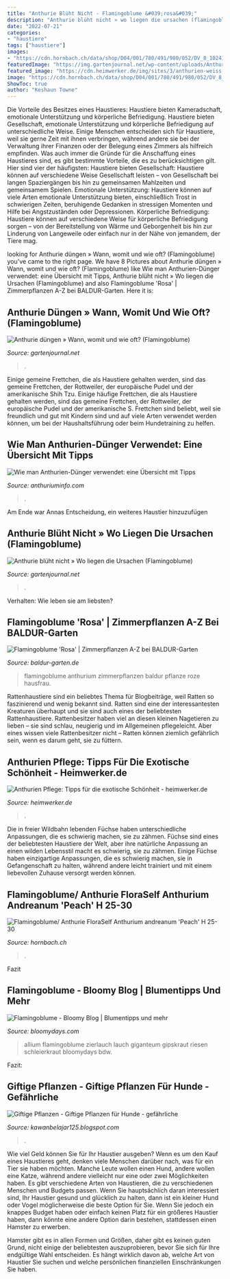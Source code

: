 ```yaml
---
title: "Anthurie Blüht Nicht - Flamingoblume &#039;rosa&#039;"
description: "Anthurie blüht nicht » wo liegen die ursachen (flamingoblume)"
date: "2022-07-21"
categories:
- "haustiere"
tags: ["haustiere"]
images:
- "https://cdn.hornbach.ch/data/shop/D04/001/780/491/980/052/DV_8_10241450_03_4c_RO_20210217043711.jpg"
featuredImage: "https://img.gartenjournal.net/wp-content/uploads/Anthurie-giftig-360x240.jpg"
featured_image: "https://cdn.heimwerker.de/img/sites/3/anthurien-weiss-770x330.jpeg"
image: "https://cdn.hornbach.ch/data/shop/D04/001/780/491/980/052/DV_8_10241450_03_4c_RO_20210217043711.jpg"
ShowToc: true
author: "Keshaun Towne"
---
```



Die Vorteile des Besitzes eines Haustieres: Haustiere bieten Kameradschaft, emotionale Unterstützung und körperliche Befriedigung.
Haustiere bieten Gesellschaft, emotionale Unterstützung und körperliche Befriedigung auf unterschiedliche Weise. Einige Menschen entscheiden sich für Haustiere, weil sie gerne Zeit mit ihnen verbringen, während andere sie bei der Verwaltung ihrer Finanzen oder der Belegung eines Zimmers als hilfreich empfinden. Was auch immer die Gründe für die Anschaffung eines Haustieres sind, es gibt bestimmte Vorteile, die es zu berücksichtigen gilt. Hier sind vier der häufigsten: Haustiere bieten Gesellschaft: Haustiere können auf verschiedene Weise Gesellschaft leisten – von Gesellschaft bei langen Spaziergängen bis hin zu gemeinsamen Mahlzeiten und gemeinsamem Spielen. Emotionale Unterstützung: Haustiere können auf viele Arten emotionale Unterstützung bieten, einschließlich Trost in schwierigen Zeiten, beruhigende Gedanken in stressigen Momenten und Hilfe bei Angstzuständen oder Depressionen. Körperliche Befriedigung: Haustiere können auf verschiedene Weise für körperliche Befriedigung sorgen – von der Bereitstellung von Wärme und Geborgenheit bis hin zur Linderung von Langeweile oder einfach nur in der Nähe von jemandem, der Tiere mag.

	

		
looking for Anthurie düngen » Wann, womit und wie oft? (Flamingoblume) you've came to the right page. We have 8 Pictures about Anthurie düngen » Wann, womit und wie oft? (Flamingoblume) like Wie man Anthurien-Dünger verwendet: eine Übersicht mit Tipps, Anthurie blüht nicht » Wo liegen die Ursachen (Flamingoblume) and also Flamingoblume &#039;Rosa&#039; | Zimmerpflanzen A-Z bei BALDUR-Garten. Here it is:
		
    
## Anthurie Düngen » Wann, Womit Und Wie Oft? (Flamingoblume)

<img loading=lazy src="https://img.gartenjournal.net/wp-content/uploads/Anthurie-duengen.jpg" onerror="this.onerror=null;this.src='https://tse3.mm.bing.net/th?id=OIP.Q161ac7PS6mRVHqfvI9GkwHaE8&amp;pid=15.1';" alt="Anthurie düngen » Wann, womit und wie oft? (Flamingoblume)">

_Source: gartenjournal.net_

>. 

	

Einige gemeine Frettchen, die als Haustiere gehalten werden, sind das gemeine Frettchen, der Rottweiler, der europäische Pudel und der amerikanische Shih Tzu.
Einige häufige Frettchen, die als Haustiere gehalten werden, sind das gemeine Frettchen, der Rottweiler, der europäische Pudel und der amerikanische S. Frettchen sind beliebt, weil sie freundlich und gut mit Kindern sind und auf viele Arten verwendet werden können, um bei der Haushaltsführung oder beim Hundetraining zu helfen.

    
## Wie Man Anthurien-Dünger Verwendet: Eine Übersicht Mit Tipps

<img loading=lazy src="https://anthuriuminfo.com/de/wp-content/uploads/sites/2/2018/12/Lente-update-voor-jouw-interieur-2.png" onerror="this.onerror=null;this.src='https://tse3.mm.bing.net/th?id=OIP.KwyUHrK0HlPbwzgX42ZPCQHaFP&amp;pid=15.1';" alt="Wie man Anthurien-Dünger verwendet: eine Übersicht mit Tipps">

_Source: anthuriuminfo.com_

>. 

	

Am Ende war Annas Entscheidung, ein weiteres Haustier hinzuzufügen

    
## Anthurie Blüht Nicht » Wo Liegen Die Ursachen (Flamingoblume)

<img loading=lazy src="https://img.gartenjournal.net/wp-content/uploads/Anthurie-giftig-360x240.jpg" onerror="this.onerror=null;this.src='https://tse2.mm.bing.net/th?id=OIP.UVdv04rnPaQu3alEofM7JAAAAA&amp;pid=15.1';" alt="Anthurie blüht nicht » Wo liegen die Ursachen (Flamingoblume)">

_Source: gartenjournal.net_

>. 

	

Verhalten: Wie leben sie am liebsten?

    
## Flamingoblume &#039;Rosa&#039; | Zimmerpflanzen A-Z Bei BALDUR-Garten

<img loading=lazy src="http://www.baldur-garten.de/medias/sys_master/root/h7d/h6c/8892592062494.jpg" onerror="this.onerror=null;this.src='https://tse4.mm.bing.net/th?id=OIP.qXTT-CGBs57zvTVe9MML3wHaIj&amp;pid=15.1';" alt="Flamingoblume &#039;Rosa&#039; | Zimmerpflanzen A-Z bei BALDUR-Garten">

_Source: baldur-garten.de_

>flamingoblume anthurium zimmerpflanzen baldur pflanze roze hausfrau. 

	

Rattenhaustiere sind ein beliebtes Thema für Blogbeiträge, weil Ratten so faszinierend und wenig bekannt sind.
Ratten sind eine der interessantesten Kreaturen überhaupt und sie sind auch eines der beliebtesten Rattenhaustiere. Rattenbesitzer haben viel an diesen kleinen Nagetieren zu lieben – sie sind schlau, neugierig und im Allgemeinen pflegeleicht. Aber eines wissen viele Rattenbesitzer nicht – Ratten können ziemlich gefährlich sein, wenn es darum geht, sie zu füttern.

    
## Anthurien Pflege: Tipps Für Die Exotische Schönheit - Heimwerker.de

<img loading=lazy src="https://cdn.heimwerker.de/img/sites/3/anthurien-weiss-770x330.jpeg" onerror="this.onerror=null;this.src='https://tse2.mm.bing.net/th?id=OIP.oHGVG0urmZM3g116O9231wHaDL&amp;pid=15.1';" alt="Anthurien Pflege: Tipps für die exotische Schönheit - heimwerker.de">

_Source: heimwerker.de_

>. 

	

Die in freier Wildbahn lebenden Füchse haben unterschiedliche Anpassungen, die es schwierig machen, sie zu zähmen.
Füchse sind eines der beliebtesten Haustiere der Welt, aber ihre natürliche Anpassung an einen wilden Lebensstil macht es schwierig, sie zu zähmen. Einige Füchse haben einzigartige Anpassungen, die es schwierig machen, sie in Gefangenschaft zu halten, während andere leicht trainiert und mit einem liebevollen Zuhause versorgt werden können.

    
## Flamingoblume/ Anthurie FloraSelf Anthurium Andreanum &#039;Peach&#039; H 25-30

<img loading=lazy src="https://cdn.hornbach.ch/data/shop/D04/001/780/491/980/052/DV_8_10241450_03_4c_RO_20210217043711.jpg" onerror="this.onerror=null;this.src='https://tse3.mm.bing.net/th?id=OIP.wsFs6NZqOsdGbmmYGAKkzwHaF7&amp;pid=15.1';" alt="Flamingoblume/ Anthurie FloraSelf Anthurium andreanum &#039;Peach&#039; H 25-30">

_Source: hornbach.ch_

>. 

	

Fazit

    
## Flamingoblume - Bloomy Blog | Blumentipps Und Mehr

<img loading=lazy src="https://www.bloomydays.com/blog/wp-content/uploads/2016/01/2015_05_19_BDW_2-1024x1024.jpg" onerror="this.onerror=null;this.src='https://tse2.mm.bing.net/th?id=OIP.SOtOKwL16iV8r2jXFLSkagHaHa&amp;pid=15.1';" alt="Flamingoblume - Bloomy Blog | Blumentipps und mehr">

_Source: bloomydays.com_

>allium flamingoblume zierlauch lauch giganteum gipskraut riesen schleierkraut bloomydays bdw. 

	

Fazit:

    
## Giftige Pflanzen - Giftige Pflanzen Für Hunde - Gefährliche

<img loading=lazy src="https://tractive.com/blog/wp-content/uploads/2017/12/giftige-pflanzen-fuer-hunde-hund-frisst-giftige-pilze-1024x576.jpg" onerror="this.onerror=null;this.src='https://tse2.mm.bing.net/th?id=OIP.oerLqdwJaonreUx3V2YDlAHaEK&amp;pid=15.1';" alt="Giftige Pflanzen - Giftige Pflanzen für Hunde - gefährliche">

_Source: kawanbelajar125.blogspot.com_

>. 

	

Wie viel Geld können Sie für Ihr Haustier ausgeben?
Wenn es um den Kauf eines Haustieres geht, denken viele Menschen darüber nach, was für ein Tier sie haben möchten. Manche Leute wollen einen Hund, andere wollen eine Katze, während andere vielleicht nur eine oder zwei Möglichkeiten haben.
Es gibt verschiedene Arten von Haustieren, die zu verschiedenen Menschen und Budgets passen. Wenn Sie hauptsächlich daran interessiert sind, Ihr Haustier gesund und glücklich zu halten, dann ist ein kleiner Hund oder Vogel möglicherweise die beste Option für Sie. Wenn Sie jedoch ein knappes Budget haben oder einfach keinen Platz für ein größeres Haustier haben, dann könnte eine andere Option darin bestehen, stattdessen einen Hamster zu erwerben.

Hamster gibt es in allen Formen und Größen, daher gibt es keinen guten Grund, nicht einige der beliebtesten auszuprobieren, bevor Sie sich für Ihre endgültige Wahl entscheiden. Es hängt wirklich davon ab, welche Art von Haustier Sie suchen und welche persönlichen finanziellen Einschränkungen Sie haben.

